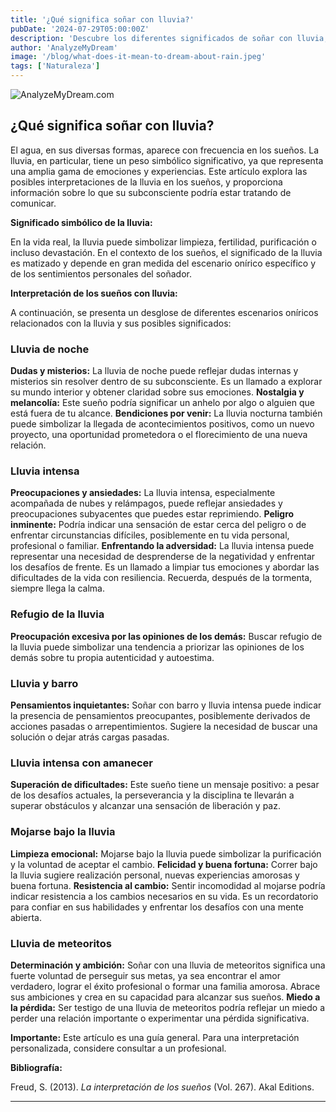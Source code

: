 ```yaml
---
title: '¿Qué significa soñar con lluvia?'
pubDate: '2024-07-29T05:00:00Z'
description: 'Descubre los diferentes significados de soñar con lluvia, desde la lluvia nocturna hasta la lluvia de meteoritos. Aprende cómo estos sueños reflejan tus emociones y situaciones personales.'
author: 'AnalyzeMyDream'
image: '/blog/what-does-it-mean-to-dream-about-rain.jpeg'
tags: ['Naturaleza']
---
```


![AnalyzeMyDream.com](/blog/what-does-it-mean-to-dream-about-rain.jpeg)

## ¿Qué significa soñar con lluvia?

El agua, en sus diversas formas, aparece con frecuencia en los sueños. La lluvia, en particular, tiene un peso simbólico significativo, ya que representa una amplia gama de emociones y experiencias. Este artículo explora las posibles interpretaciones de la lluvia en los sueños, y proporciona información sobre lo que su subconsciente podría estar tratando de comunicar.

**Significado simbólico de la lluvia:**

En la vida real, la lluvia puede simbolizar limpieza, fertilidad, purificación o incluso devastación. En el contexto de los sueños, el significado de la lluvia es matizado y depende en gran medida del escenario onírico específico y de los sentimientos personales del soñador. 

**Interpretación de los sueños con lluvia:**

A continuación, se presenta un desglose de diferentes escenarios oníricos relacionados con la lluvia y sus posibles significados:

### Lluvia de noche

**Dudas y misterios:** La lluvia de noche puede reflejar dudas internas y misterios sin resolver dentro de su subconsciente. Es un llamado a explorar su mundo interior y obtener claridad sobre sus emociones.
**Nostalgia y melancolía:** Este sueño podría significar un anhelo por algo o alguien que está fuera de tu alcance.
**Bendiciones por venir:** La lluvia nocturna también puede simbolizar la llegada de acontecimientos positivos, como un nuevo proyecto, una oportunidad prometedora o el florecimiento de una nueva relación.

### Lluvia intensa

**Preocupaciones y ansiedades:** La lluvia intensa, especialmente acompañada de nubes y relámpagos, puede reflejar ansiedades y preocupaciones subyacentes que puedes estar reprimiendo.
**Peligro inminente:** Podría indicar una sensación de estar cerca del peligro o de enfrentar circunstancias difíciles, posiblemente en tu vida personal, profesional o familiar.
**Enfrentando la adversidad:** La lluvia intensa puede representar una necesidad de desprenderse de la negatividad y enfrentar los desafíos de frente. Es un llamado a limpiar tus emociones y abordar las dificultades de la vida con resiliencia. Recuerda, después de la tormenta, siempre llega la calma.

### Refugio de la lluvia

**Preocupación excesiva por las opiniones de los demás:** Buscar refugio de la lluvia puede simbolizar una tendencia a priorizar las opiniones de los demás sobre tu propia autenticidad y autoestima. 

### Lluvia y barro

**Pensamientos inquietantes:** Soñar con barro y lluvia intensa puede indicar la presencia de pensamientos preocupantes, posiblemente derivados de acciones pasadas o arrepentimientos. Sugiere la necesidad de buscar una solución o dejar atrás cargas pasadas.

### Lluvia intensa con amanecer

**Superación de dificultades:** Este sueño tiene un mensaje positivo: a pesar de los desafíos actuales, la perseverancia y la disciplina te llevarán a superar obstáculos y alcanzar una sensación de liberación y paz.

### Mojarse bajo la lluvia

**Limpieza emocional:** Mojarse bajo la lluvia puede simbolizar la purificación y la voluntad de aceptar el cambio.
**Felicidad y buena fortuna:** Correr bajo la lluvia sugiere realización personal, nuevas experiencias amorosas y buena fortuna.
**Resistencia al cambio:** Sentir incomodidad al mojarse podría indicar resistencia a los cambios necesarios en su vida. Es un recordatorio para confiar en sus habilidades y enfrentar los desafíos con una mente abierta.

### Lluvia de meteoritos

**Determinación y ambición:** Soñar con una lluvia de meteoritos significa una fuerte voluntad de perseguir sus metas, ya sea encontrar el amor verdadero, lograr el éxito profesional o formar una familia amorosa. Abrace sus ambiciones y crea en su capacidad para alcanzar sus sueños.
**Miedo a la pérdida:** Ser testigo de una lluvia de meteoritos podría reflejar un miedo a perder una relación importante o experimentar una pérdida significativa. 

**Importante:** Este artículo es una guía general. Para una interpretación personalizada, considere consultar a un profesional.

**Bibliografía:**

Freud, S. (2013). *La interpretación de los sueños* (Vol. 267). Akal Editions.

---